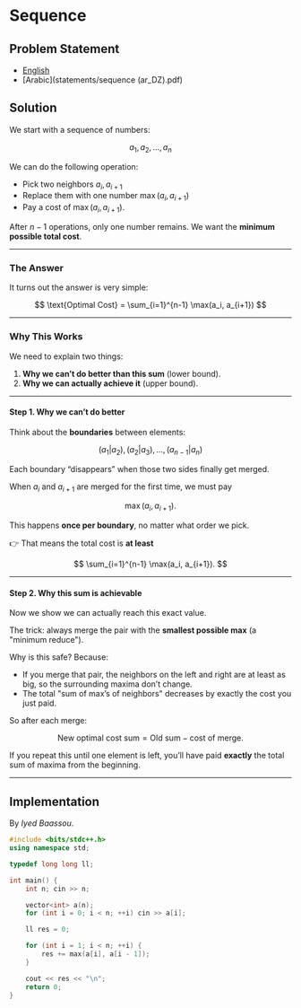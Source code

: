 # Sequence

## Problem Statement
- [English](statements/sequence.pdf)
- [Arabic](statements/sequence (ar_DZ).pdf)

## Solution

We start with a sequence of numbers:

$$
a_1, a_2, \dots, a_n
$$

We can do the following operation:

* Pick two neighbors $a_i, a_{i+1}$
* Replace them with one number $\max(a_i, a_{i+1})$
* Pay a cost of $\max(a_i, a_{i+1})$.

After $n-1$ operations, only one number remains.
We want the **minimum possible total cost**.

---

### The Answer

It turns out the answer is very simple:

$$
\text{Optimal Cost} = \sum_{i=1}^{n-1} \max(a_i, a_{i+1})
$$

---

### Why This Works

We need to explain two things:

1. **Why we can’t do better than this sum** (lower bound).
2. **Why we can actually achieve it** (upper bound).

---

#### Step 1. Why we can’t do better

Think about the **boundaries** between elements:

$$
(a_1|a_2), (a_2|a_3), \dots, (a_{n-1}|a_n)
$$

Each boundary “disappears” when those two sides finally get merged.

When $a_i$ and $a_{i+1}$ are merged for the first time, we must pay

$$
\max(a_i, a_{i+1}).
$$

This happens **once per boundary**, no matter what order we pick.

👉 That means the total cost is **at least**

$$
\sum_{i=1}^{n-1} \max(a_i, a_{i+1}).
$$

---

#### Step 2. Why this sum is achievable

Now we show we can actually reach this exact value.

The trick: always merge the pair with the **smallest possible max** (a "minimum reduce").

Why is this safe? Because:

* If you merge that pair, the neighbors on the left and right are at least as big, so the surrounding maxima don’t change.
* The total "sum of max’s of neighbors" decreases by exactly the cost you just paid.

So after each merge:

$$
\text{New optimal cost sum} = \text{Old sum} - \text{cost of merge}.
$$

If you repeat this until one element is left, you’ll have paid **exactly** the total sum of maxima from the beginning.

---

## Implementation

By _Iyed Baassou_.

```cpp
#include <bits/stdc++.h>
using namespace std;

typedef long long ll;

int main() {
    int n; cin >> n;

    vector<int> a(n);
    for (int i = 0; i < n; ++i) cin >> a[i];

    ll res = 0;

    for (int i = 1; i < n; ++i) {
        res += max(a[i], a[i - 1]);
    }

    cout << res << "\n";
    return 0;
}
```